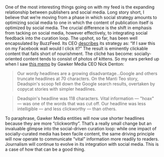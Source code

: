One of the most interesting things going on with my feed is the expanding relationship between publishers and social media. Long story short, I believe that we’re moving from a phase in which social strategy amounts to optimizing social media to one in which the content of publication itself is optimized by social media. The crucial difference is the shift in emphasis from tacking on social media, however effectively, to integrating social feedback into the curation loop.
The upshot, so far, has been well encapsulated by BuzzFeed. Its CEO <a href="http://adage.com/article/special-report-digital-conference/buzzfeed-ceo-social-marketers-tap-emotional-intelligence/234205/">describes</a> its strategy as: “If I saw this on my Facebook wall would I click it?” The result is eminently clickable content that falls short of nourishment. The cliché has become: socially-oriented content tends to consist of photos of kittens.
So my ears perked up when I saw <a href="http://gawker.com/5994400/boss-writes-memo">this memo</a> by Gawker Media CEO Nick Denton:
<blockquote>Our wordy headlines are a growing disadvantage...Google and others truncate headlines at 70 characters. On the Manti Teo story, Deadspin's scoop fell down the Google search results, overtaken by copycat stories with simpler headlines.</blockquote>
<blockquote>Deadspin's headline was 118 characters. Vital information — "hoax" — was one of the words that was cut off. Our headline was less intelligible — and less clickworthy — than others.</blockquote>
To paraphrase, Gawker Media entities will now use shorter headlines because they are more “clickworthy”. That’s a really small change but an invaluable glimpse into the social-driven curation loop: while one impact of socially-curated media has been facile content, the same driving principle will now operate to communicate “vital” information more readily to readers.
Journalism will continue to evolve in its integration with social media. This is a case of how that can be a good thing.
